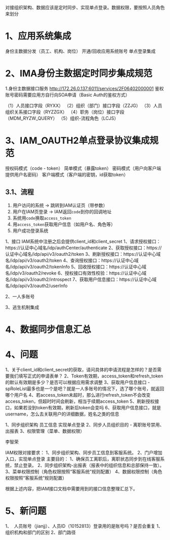 

对接组织架构、数据应该是定时同步、实现单点登录。数据权限，要按照人员角色来划分

# 1、应用系统集成

身份主数据分发（员工、机构、岗位）
开通/回收应用系统账号
单点登录集成


# 2、IMA身份主数据定时同步集成规范

1.身份主数据接口服务
http://172.26.0.137:6011/services/2F06402000001    鉴权账号密码需要应用方自行向SOA申请（Basic Auth的鉴权方式）

（1）人员接口字段（RYXX）
（2）组织（部门）接口字段（ZZJG）
（3）人员组织关系接口字段（RYZZGX）
（4）职务（岗位）接口字段（MDM_RYZW_QUERY）
（5）组织-流程角色（LCJS）


# 3、IAM_OAUTH2单点登录协议集成规范

授权码模式（code - token）
简单模式（暴露token）
密码模式（用户向客户端提供用户名密码）
客户端模式（客户端的密钥，id获取token）

## 3.1、流程
1. 用户访问的系统 → 跳转到IAM认证页（带参数）
2. 用户在IAM页登录 → IAM返回`code`到你的回调地址
3. 系统用`code`换取`access_token`
4. 用`access_token`获取用户信息（如用户名、角色等）
5. 用户成功登录系统


1、接口
IAM系统中注册之后会提供client_id和client_secret
1、请求授权接口：https://认证中心域名/idp/authCenter/authenticate
2、获取授权接口：https://认证中心域名/idp/api/v3/oauth2/token
3、刷新授权接口：https://认证中心域名/idp/api/v3/oauth2/token
4、查询授权接口：https://认证中心域名/idp/api/v3/oauth2/tokenInfo
5、回收授权接口：https://认证中心域名/idp/v3/oauth2/revoke
6、授权接口有效性校验：https://认证中心域名/idp/api/v3/oauth2/introspect
7、获取用户信息接口：https://认证中心域名/idp/api/v3/oauth2/userInfo

2、一人多账号

3、逃生机制集成


# 4、数据同步信息汇总





# 4、问题
1、关于client_id和client_secret的获取，请问具体的申请流程是怎样的？是否需要我们填写正式的申请表单？
2、Token有效期，access_token和refresh_token的默认有效期是多少？是否可以根据应用需求调整
3、获取用户信息接口  -  spRoleList最多也是一个是吧？就是一人多账号的情况下，选了哪个账号，就返回哪个用户名
4、若access_token未超时，那么进行refresh_token不会改变access_token，但超时时间会刷新，相当于续期access_token
5、刷新授权接口，如果若没到token有效期，刷新后token会变吗
6、获取用户信息接口，就是username，怎么去关联用户的详细数据，姓名之类的信息



1、同步组织架构 员工信息  实现单点登录
2、同步人员组织目的 - 离职账号禁用、出报表
3、权限管理（菜单、数据权限）  

李智荣

IAM权限对接要求：
1、同步组织架构、同步员工信息到客服系统。
2、门户增加入口，实现单点登录
主要目的：
1、确保员工离职后，离职状态同步到在线客服系统，禁止登录。
2、同步组织架构-出报表（报表中的组织信息和总部保持一致）。
3、菜单权限控制（角色权限按照“客服系统”规则配置）
4、数据权限控制（角色权限按照“客服系统”规则配置）

 根据上述内容，把IAM接口文档中需要用到的接口信息整理汇总下。
# 5、新问题
1、  人员账号（jianjj）、人员ID（10152813）登录用的是账号吗？是否会重复
1、组织机构和部门的区别
2、部门路径